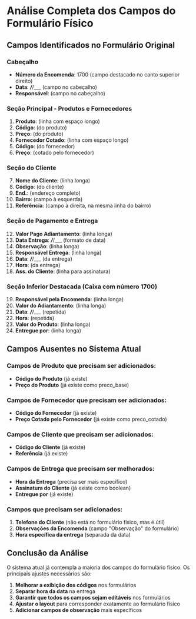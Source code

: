 # Análise Completa dos Campos do Formulário Físico

## Campos Identificados no Formulário Original

### Cabeçalho
- **Número da Encomenda**: 1700 (campo destacado no canto superior direito)
- **Data**: ___/___/___ (campo no cabeçalho)
- **Responsável**: (campo no cabeçalho)

### Seção Principal - Produtos e Fornecedores
1. **Produto**: (linha com espaço longo)
2. **Código**: (do produto)
3. **Preço**: (do produto)
4. **Fornecedor Cotado**: (linha com espaço longo)
5. **Código**: (do fornecedor)
6. **Preço**: (cotado pelo fornecedor)

### Seção do Cliente
7. **Nome do Cliente**: (linha longa)
8. **Código**: (do cliente)
9. **End.**: (endereço completo)
10. **Bairro**: (campo à esquerda)
11. **Referência**: (campo à direita, na mesma linha do bairro)

### Seção de Pagamento e Entrega
12. **Valor Pago Adiantamento**: (linha longa)
13. **Data Entrega**: ___/___/___ (formato de data)
14. **Observação**: (linha longa)
15. **Responsável Entrega**: (linha longa)
16. **Data**: ___/___/___ (da entrega)
17. **Hora**: (da entrega)
18. **Ass. do Cliente**: (linha para assinatura)

### Seção Inferior Destacada (Caixa com número 1700)
19. **Responsável pela Encomenda**: (linha longa)
20. **Valor do Adiantamento**: (linha longa)
21. **Data**: ___/___/___ (repetida)
22. **Hora**: (repetida)
23. **Valor do Produto**: (linha longa)
24. **Entregue por**: (linha longa)

## Campos Ausentes no Sistema Atual

### Campos de Produto que precisam ser adicionados:
- **Código do Produto** (já existe)
- **Preço do Produto** (já existe como preco_base)

### Campos de Fornecedor que precisam ser adicionados:
- **Código do Fornecedor** (já existe)
- **Preço Cotado pelo Fornecedor** (já existe como preco_cotado)

### Campos de Cliente que precisam ser adicionados:
- **Código do Cliente** (já existe)
- **Referência** (já existe)

### Campos de Entrega que precisam ser melhorados:
- **Hora da Entrega** (precisa ser mais específico)
- **Assinatura do Cliente** (já existe como boolean)
- **Entregue por** (já existe)

### Campos que precisam ser adicionados:
1. **Telefone do Cliente** (não está no formulário físico, mas é útil)
2. **Observações da Encomenda** (campo "Observação" do formulário)
3. **Hora específica da entrega** (separada da data)

## Conclusão da Análise

O sistema atual já contempla a maioria dos campos do formulário físico. Os principais ajustes necessários são:

1. **Melhorar a exibição dos códigos** nos formulários
2. **Separar hora da data** na entrega
3. **Garantir que todos os campos sejam editáveis** nos formulários
4. **Ajustar o layout** para corresponder exatamente ao formulário físico
5. **Adicionar campos de observação** mais específicos
